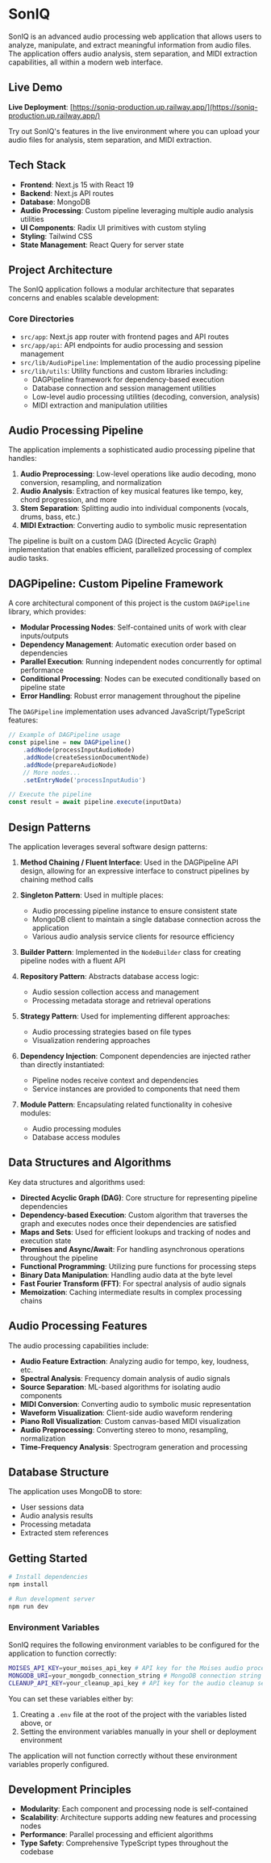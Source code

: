 # SonIQ

SonIQ is an advanced audio processing web application that allows users to analyze, manipulate, and extract meaningful information from audio files. The application offers audio analysis, stem separation, and MIDI extraction capabilities, all within a modern web interface.

## Live Demo

**Live Deployment**: [https://soniq-production.up.railway.app/](https://soniq-production.up.railway.app/)

Try out SonIQ's features in the live environment where you can upload your audio files for analysis, stem separation, and MIDI extraction.

## Tech Stack

-   **Frontend**: Next.js 15 with React 19
-   **Backend**: Next.js API routes
-   **Database**: MongoDB
-   **Audio Processing**: Custom pipeline leveraging multiple audio analysis utilities
-   **UI Components**: Radix UI primitives with custom styling
-   **Styling**: Tailwind CSS
-   **State Management**: React Query for server state

## Project Architecture

The SonIQ application follows a modular architecture that separates concerns and enables scalable development:

### Core Directories

-   `src/app`: Next.js app router with frontend pages and API routes
-   `src/app/api`: API endpoints for audio processing and session management
-   `src/lib/AudioPipeline`: Implementation of the audio processing pipeline
-   `src/lib/utils`: Utility functions and custom libraries including:
    -   DAGPipeline framework for dependency-based execution
    -   Database connection and session management utilities
    -   Low-level audio processing utilities (decoding, conversion, analysis)
    -   MIDI extraction and manipulation utilities

## Audio Processing Pipeline

The application implements a sophisticated audio processing pipeline that handles:

1. **Audio Preprocessing**: Low-level operations like audio decoding, mono conversion, resampling, and normalization
2. **Audio Analysis**: Extraction of key musical features like tempo, key, chord progression, and more
3. **Stem Separation**: Splitting audio into individual components (vocals, drums, bass, etc.)
4. **MIDI Extraction**: Converting audio to symbolic music representation

The pipeline is built on a custom DAG (Directed Acyclic Graph) implementation that enables efficient, parallelized processing of complex audio tasks.

## DAGPipeline: Custom Pipeline Framework

A core architectural component of this project is the custom `DAGPipeline` library, which provides:

-   **Modular Processing Nodes**: Self-contained units of work with clear inputs/outputs
-   **Dependency Management**: Automatic execution order based on dependencies
-   **Parallel Execution**: Running independent nodes concurrently for optimal performance
-   **Conditional Processing**: Nodes can be executed conditionally based on pipeline state
-   **Error Handling**: Robust error management throughout the pipeline

The `DAGPipeline` implementation uses advanced JavaScript/TypeScript features:

```typescript
// Example of DAGPipeline usage
const pipeline = new DAGPipeline()
	.addNode(processInputAudioNode)
	.addNode(createSessionDocumentNode)
	.addNode(prepareAudioNode)
	// More nodes...
	.setEntryNode('processInputAudio')

// Execute the pipeline
const result = await pipeline.execute(inputData)
```

## Design Patterns

The application leverages several software design patterns:

1. **Method Chaining / Fluent Interface**: Used in the DAGPipeline API design, allowing for an expressive interface to construct pipelines by chaining method calls
2. **Singleton Pattern**: Used in multiple places:

    - Audio processing pipeline instance to ensure consistent state
    - MongoDB client to maintain a single database connection across the application
    - Various audio analysis service clients for resource efficiency

3. **Builder Pattern**: Implemented in the `NodeBuilder` class for creating pipeline nodes with a fluent API

4. **Repository Pattern**: Abstracts database access logic:

    - Audio session collection access and management
    - Processing metadata storage and retrieval operations

5. **Strategy Pattern**: Used for implementing different approaches:

    - Audio processing strategies based on file types
    - Visualization rendering approaches

6. **Dependency Injection**: Component dependencies are injected rather than directly instantiated:

    - Pipeline nodes receive context and dependencies
    - Service instances are provided to components that need them

7. **Module Pattern**: Encapsulating related functionality in cohesive modules:
    - Audio processing modules
    - Database access modules

## Data Structures and Algorithms

Key data structures and algorithms used:

-   **Directed Acyclic Graph (DAG)**: Core structure for representing pipeline dependencies
-   **Dependency-based Execution**: Custom algorithm that traverses the graph and executes nodes once their dependencies are satisfied
-   **Maps and Sets**: Used for efficient lookups and tracking of nodes and execution state
-   **Promises and Async/Await**: For handling asynchronous operations throughout the pipeline
-   **Functional Programming**: Utilizing pure functions for processing steps
-   **Binary Data Manipulation**: Handling audio data at the byte level
-   **Fast Fourier Transform (FFT)**: For spectral analysis of audio signals
-   **Memoization**: Caching intermediate results in complex processing chains

## Audio Processing Features

The audio processing capabilities include:

-   **Audio Feature Extraction**: Analyzing audio for tempo, key, loudness, etc.
-   **Spectral Analysis**: Frequency domain analysis of audio signals
-   **Source Separation**: ML-based algorithms for isolating audio components
-   **MIDI Conversion**: Converting audio to symbolic music representation
-   **Waveform Visualization**: Client-side audio waveform rendering
-   **Piano Roll Visualization**: Custom canvas-based MIDI visualization
-   **Audio Preprocessing**: Converting stereo to mono, resampling, normalization
-   **Time-Frequency Analysis**: Spectrogram generation and processing

## Database Structure

The application uses MongoDB to store:

-   User sessions data
-   Audio analysis results
-   Processing metadata
-   Extracted stem references

## Getting Started

```bash
# Install dependencies
npm install

# Run development server
npm run dev
```

### Environment Variables

SonIQ requires the following environment variables to be configured for the application to function correctly:

```bash
MOISES_API_KEY=your_moises_api_key # API key for the Moises audio processing service
MONGODB_URI=your_mongodb_connection_string # MongoDB connection string
CLEANUP_API_KEY=your_cleanup_api_key # API key for the audio cleanup service
```

You can set these variables either by:

1. Creating a `.env` file at the root of the project with the variables listed above, or
2. Setting the environment variables manually in your shell or deployment environment

The application will not function correctly without these environment variables properly configured.

## Development Principles

-   **Modularity**: Each component and processing node is self-contained
-   **Scalability**: Architecture supports adding new features and processing nodes
-   **Performance**: Parallel processing and efficient algorithms
-   **Type Safety**: Comprehensive TypeScript types throughout the codebase
